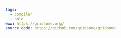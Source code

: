 ```yaml
---
tags:
  - compiler
  - hold
www: https://gridsome.org/
source_code: https://github.com/gridsome/gridsome
---
```

